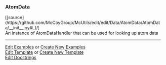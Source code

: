 ### <a id="McUtils.Data.AtomData.AtomData">AtomData</a> 
<div class="docs-source-link" markdown="1">
[[source](https://github.com/McCoyGroup/McUtils/edit/edit/Data/AtomData/AtomData/__init__.py#L)/]
</div>
An instance of AtomDataHandler that can be used for looking up atom data



___

[Edit Examples](https://github.com/McCoyGroup/McUtils/edit/edit/ci/examples/McUtils/Data/AtomData/AtomData.md) or 
[Create New Examples](https://github.com/McCoyGroup/McUtils/new/edit/?filename=ci/examples/McUtils/Data/AtomData/AtomData.md) <br/>
[Edit Template](https://github.com/McCoyGroup/McUtils/edit/edit/ci/docs/McUtils/Data/AtomData/AtomData.md) or 
[Create New Template](https://github.com/McCoyGroup/McUtils/new/edit/?filename=ci/docs/templates/McUtils/Data/AtomData/AtomData.md) <br/>
[Edit Docstrings](https://github.com/McCoyGroup/McUtils/edit/edit/Data/AtomData/AtomData/__init__.py#L?message=Update%20Docs)

